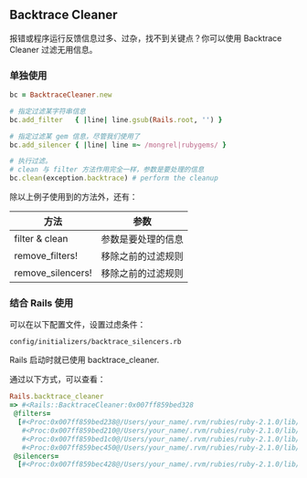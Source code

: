 ## Backtrace Cleaner

报错或程序运行反馈信息过多、过杂，找不到关键点？你可以使用 Backtrace Cleaner 过滤无用信息。

### 单独使用

```ruby
bc = BacktraceCleaner.new

# 指定过滤某字符串信息
bc.add_filter   { |line| line.gsub(Rails.root, '') }

# 指定过滤某 gem 信息，尽管我们使用了
bc.add_silencer { |line| line =~ /mongrel|rubygems/ }

# 执行过滤。
# clean 与 filter 方法作用完全一样，参数是要处理的信息
bc.clean(exception.backtrace) # perform the cleanup
```

除以上例子使用到的方法外，还有：

| 方法 | 参数 |
|--|--|
| filter & clean | 参数是要处理的信息 |
| remove_filters! | 移除之前的过滤规则 |
| remove_silencers! | 移除之前的过滤规则 | 

### 结合 Rails 使用

可以在以下配置文件，设置过虑条件：

```
config/initializers/backtrace_silencers.rb
```

Rails 启动时就已使用 backtrace_cleaner.

通过以下方式，可以查看：

```ruby
Rails.backtrace_cleaner
=> #<Rails::BacktraceCleaner:0x007ff859bed328
 @filters=
  [#<Proc:0x007ff859bed238@/Users/your_name/.rvm/rubies/ruby-2.1.0/lib/ruby/gems/2.1.0/gems/railties-3.2.17/lib/rails/backtrace_cleaner.rb:10>,
   #<Proc:0x007ff859bed210@/Users/your_name/.rvm/rubies/ruby-2.1.0/lib/ruby/gems/2.1.0/gems/railties-3.2.17/lib/rails/backtrace_cleaner.rb:11>,
   #<Proc:0x007ff859bed1c0@/Users/your_name/.rvm/rubies/ruby-2.1.0/lib/ruby/gems/2.1.0/gems/railties-3.2.17/lib/rails/backtrace_cleaner.rb:12>,
   #<Proc:0x007ff859bec450@/Users/your_name/.rvm/rubies/ruby-2.1.0/lib/ruby/gems/2.1.0/gems/railties-3.2.17/lib/rails/backtrace_cleaner.rb:26>],
 @silencers=
  [#<Proc:0x007ff859bec428@/Users/your_name/.rvm/rubies/ruby-2.1.0/lib/ruby/gems/2.1.0/gems/railties-3.2.17/lib/rails/backtrace_cleaner.rb:15>]>
```

